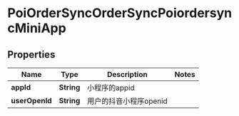 # PoiOrderSyncOrderSyncPoiordersyncMiniApp

## Properties
Name | Type | Description | Notes
------------ | ------------- | ------------- | -------------
**appId** | **String** | 小程序的appid | 
**userOpenId** | **String** | 用户的抖音小程序openid | 
